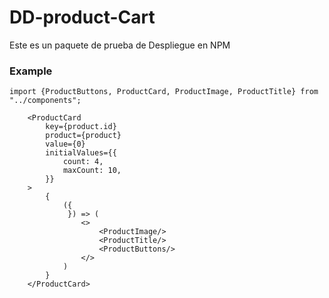 # DD-product-Cart

Este es un paquete de prueba de Despliegue en NPM


### Example

```
import {ProductButtons, ProductCard, ProductImage, ProductTitle} from "../components";
```

```
    <ProductCard
        key={product.id}
        product={product}
        value={0}
        initialValues={{
            count: 4,
            maxCount: 10,
        }}
    >
        {
            ({
             }) => (
                <>
                    <ProductImage/>
                    <ProductTitle/>
                    <ProductButtons/>
                </>
            )
        }
    </ProductCard>
```